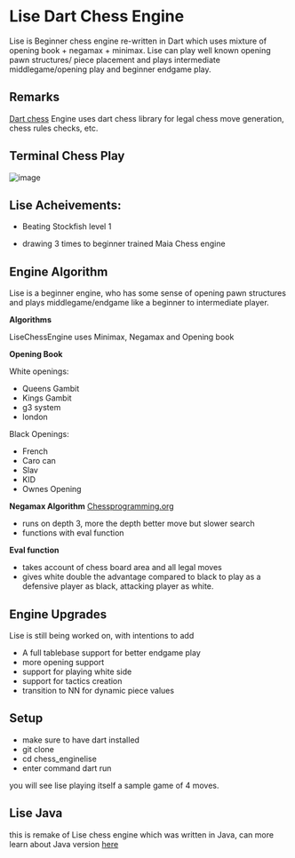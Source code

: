 # Lise Dart Chess Engine

Lise is Beginner chess engine re-written in Dart which uses mixture of opening book + negamax + minimax.
Lise can play well known opening pawn structures/ piece placement and plays intermediate middlegame/opening play and beginner endgame play.

## Remarks

[Dart chess](https://github.com/davecom/chess.dart) 
Engine uses dart chess library for legal chess move generation, chess rules checks, etc.

## Terminal Chess Play

![image](https://www.linkpicture.com/q/Screen-Shot-2023-03-14-at-6.41.19-PM.png)

## Lise Acheivements:

- Beating Stockfish level 1

- drawing 3 times to beginner trained Maia Chess engine

## Engine Algorithm

Lise is a beginner engine, who has some sense of opening pawn structures and plays middlegame/endgame
like a beginner to intermediate player.

**Algorithms**

LiseChessEngine uses Minimax, Negamax and Opening book

**Opening Book**

White openings:

- Queens Gambit
- Kings Gambit
- g3 system
- london

Black Openings:

- French
- Caro can
- Slav
- KID
- Ownes Opening

**Negamax Algorithm**
[Chessprogramming.org](https://www.chessprogramming.org/Negamax)

- runs on depth 3, more the depth better move but slower search 
- functions with eval function

**Eval function**

- takes account of chess board area and all legal moves
- gives white double the advantage compared to black to play as a defensive player as black, attacking player as white.

## Engine Upgrades

Lise is still being worked on, with intentions to add

- A full tablebase support for better endgame play
- more opening support
- support for playing white side
- support for tactics creation
- transition to NN for dynamic piece values

## Setup

- make sure to have dart installed
- git clone
- cd chess_enginelise
- enter command dart run

you will see lise playing itself a sample game of 4 moves.

## Lise Java

this is remake of Lise chess engine which was written in Java, can more learn about Java version [here](https://github.com/jalpp/LiseChessEngine)
